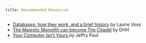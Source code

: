 ```yaml
--- 
title: Recommended Resources 
---
```


- [Databases: how they work, and a brief history](https://seldo.com/posts/databases_how_they_work_and_a_brief_history) by Laurie Voss
- [The Majestic Monolith can become The Citadel](https://m.signalvnoise.com/the-majestic-monolith-can-become-the-citadel/) by DHH
- [Your Computer Isn't Yours ](https://sneak.berlin/20201112/your-computer-isnt-yours/) by Jeffry Paul